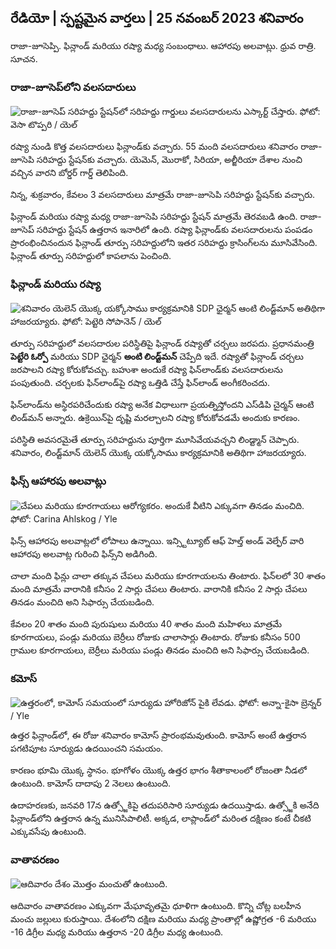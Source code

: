 ## రేడియో \| స్పష్టమైన వార్తలు \| 25 నవంబర్ 2023 శనివారం

రాజా-జూసెప్పి. ఫిన్లాండ్ మరియు రష్యా మధ్య సంబంధాలు. ఆహారపు అలవాట్లు. ధ్రువ రాత్రి. సూచన.

### రాజా-జూసెప్‌లోని వలసదారులు

![రాజా-జూసెప్ సరిహద్దు స్టేషన్‌లో సరిహద్దు గార్డులు వలసదారులను ఎస్కార్ట్ చేస్తారు. ఫోటో: వెసా టొప్పరి / యెల్](https://images.cdn.yle.fi/image/upload/c_crop,h_2485,w_4434,x_0,y_0/ar_1.7777777777777777,c_fill,g_faces/wh_620,wh_620,wh_6751q_auto:eco/f_auto/fl_lossy/v1700923049/39-12066516562050c25bf5)

రష్యా నుండి కొత్త వలసదారులు ఫిన్లాండ్‌కు వచ్చారు. 55 మంది వలసదారులు శనివారం రాజా-జూసెపి సరిహద్దు స్టేషన్‌కు వచ్చారు. యెమెన్, మొరాకో, సిరియా, అల్జీరియా దేశాల నుంచి వచ్చిన వారని బోర్డర్ గార్డ్ తెలిపింది.

నిన్న, శుక్రవారం, కేవలం 3 వలసదారులు మాత్రమే రాజా-జూసెపి సరిహద్దు స్టేషన్‌కు వచ్చారు.

ఫిన్లాండ్ మరియు రష్యా మధ్య రాజా-జూసెపి సరిహద్దు స్టేషన్ మాత్రమే తెరవబడి ఉంది. రాజా-జూసెప్ సరిహద్దు స్టేషన్ ఉత్తరాన ఇనారిలో ఉంది. రష్యా ఫిన్లాండ్‌కు వలసదారులను పంపడం ప్రారంభించినందున ఫిన్లాండ్ తూర్పు సరిహద్దులోని ఇతర సరిహద్దు క్రాసింగ్‌లను మూసివేసింది. ఫిన్లాండ్ తూర్పు సరిహద్దులో కాపలాను పెంచింది.

### ఫిన్లాండ్ మరియు రష్యా

![శనివారం యెలెన్ యొక్క యక్కోసాము కార్యక్రమానికి SDP ఛైర్మన్ ఆంటి లిండ్ట్‌మాన్ అతిథిగా హాజరయ్యారు. ఫోటో: పెట్టెరి సోపానెన్ / యెల్](https://images.cdn.yle.fi/image/upload/c_crop,h_2246,w_3994,x_0,y_219/ar_1.777777777777777777,c_fill,g1_faces.wd_1_faces,wd_6750q_auto:eco/f_auto/fl_lossy/v1700900444/39-12065056561addd4a0a6)

తూర్పు సరిహద్దులో వలసదారుల పరిస్థితిపై ఫిన్లాండ్ రష్యాతో చర్చలు జరపదు. ప్రధానమంత్రి **పెట్టేరి ఓర్పో** మరియు SDP ఛైర్మన్ **అంటి లిండ్ట్‌మన్** చెప్పేది ఇదే. రష్యాతో ఫిన్లాండ్ చర్చలు జరపాలని రష్యా కోరుకోవచ్చు. బహుశా అందుకే రష్యా ఫిన్‌లాండ్‌కు వలసదారులను పంపుతుంది. చర్చలకు ఫిన్‌లాండ్‌పై రష్యా ఒత్తిడి చేస్తే ఫిన్‌లాండ్ అంగీకరించదు.

ఫిన్‌లాండ్‌ను అస్థిరపరిచేందుకు రష్యా అనేక విధాలుగా ప్రయత్నిస్తోందని ఎస్‌డిపి చైర్మన్ ఆంటి లిండ్‌మన్ అన్నారు. ఉక్రెయిన్‌పై దృష్టి మరల్చాలని రష్యా కోరుకోవడమే అందుకు కారణం.

పరిస్థితి అవసరమైతే తూర్పు సరిహద్దును పూర్తిగా మూసివేయవచ్చని లిండ్ట్మాన్ చెప్పారు. శనివారం, లిండ్ట్‌మాన్ యెలెన్ యొక్క యక్కోసాము కార్యక్రమానికి అతిథిగా హాజరయ్యారు.

### ఫిన్స్ ఆహారపు అలవాట్లు

![చేపలు మరియు కూరగాయలు ఆరోగ్యకరం. అందుకే వీటిని ఎక్కువగా తినడం మంచిది. ఫోటో: Carina Ahlskog / Yle](https://images.cdn.yle.fi/image/upload/c_crop,h_2495,w_4437,x_987,y_765/ar_1.77777777777777777,c_fill,g_7010,g_70q_auto:eco/f_auto/fl_lossy/v1693405582/39-116488464ef488e5f9cd)

ఫిన్స్ ఆహారపు అలవాట్లలో లోపాలు ఉన్నాయి. ఇన్స్టిట్యూట్ ఆఫ్ హెల్త్ అండ్ వెల్ఫేర్ వారి ఆహారపు అలవాట్ల గురించి ఫిన్స్‌ని అడిగింది.

చాలా మంది ఫిన్లు చాలా తక్కువ చేపలు మరియు కూరగాయలను తింటారు. ఫిన్‌లలో 30 శాతం మంది మాత్రమే వారానికి కనీసం 2 సార్లు చేపలు తింటారు. వారానికి కనీసం 2 సార్లు చేపలు తినడం మంచిది అని సిఫార్సు చేయబడింది.

కేవలం 20 శాతం మంది పురుషులు మరియు 40 శాతం మంది మహిళలు మాత్రమే కూరగాయలు, పండ్లు మరియు బెర్రీలు రోజుకు చాలాసార్లు తింటారు. రోజుకు కనీసం 500 గ్రాముల కూరగాయలు, బెర్రీలు మరియు పండ్లు తినడం మంచిది అని సిఫార్సు చేయబడింది.

### కమోస్

![ఉత్తరంలో, కామోస్ సమయంలో సూర్యుడు హోరిజోన్ పైకి లేవడు. ఫోటో: అన్నా-కైసా బ్రెన్నర్ / Yle](https://images.cdn.yle.fi/image/upload/c_crop,h_1944,w_3456,x_0,y_1025/ar_1.77777777777777777,c_fill,h_6777777777777,c_fill,g_1700/q_auto:eco/f_auto/fl_lossy/v1641653122/39-89980561d9a329301e9)

ఉత్తర ఫిన్లాండ్‌లో, ఈ రోజు శనివారం కామోస్ ప్రారంభమవుతుంది. కామోస్ అంటే ఉత్తరాన పగటిపూట సూర్యుడు ఉదయించని సమయం.

కారణం భూమి యొక్క స్థానం. భూగోళం యొక్క ఉత్తర భాగం శీతాకాలంలో రోజంతా నీడలో ఉంటుంది. కామోస్ దాదాపు 2 నెలలు ఉంటుంది.

ఉదాహరణకు, జనవరి 17న ఉత్స్జోకిపై తదుపరిసారి సూర్యుడు ఉదయిస్తాడు. ఉత్స్జోకి అనేది ఫిన్లాండ్‌లోని ఉత్తరాన ఉన్న మునిసిపాలిటీ. అక్కడ, లాప్లాండ్‌లో మరింత దక్షిణం కంటే చీకటి ఎక్కువసేపు ఉంటుంది.

### వాతావరణం

![ఆదివారం దేశం మొత్తం మంచుతో ఉంటుంది.](https://images.cdn.yle.fi/image/upload/c_crop,h_1080,w_1919,x_0,y_0/ar_1.77777777777777777,c_fill,g_62750,h_1_faces,w/dpr_1.0/q_auto:eco/f_auto/fl_lossy/v1700928265/39-120668565621aeb49ab4)

ఆదివారం వాతావరణం ఎక్కువగా మేఘావృతమై ధూళిగా ఉంటుంది. కొన్ని చోట్ల బలహీన మంచు జల్లులు కురుస్తాయి. దేశంలోని దక్షిణ మరియు మధ్య ప్రాంతాల్లో ఉష్ణోగ్రత -6 మరియు -16 డిగ్రీల మధ్య మరియు ఉత్తరాన -20 డిగ్రీల మధ్య ఉంటుంది.